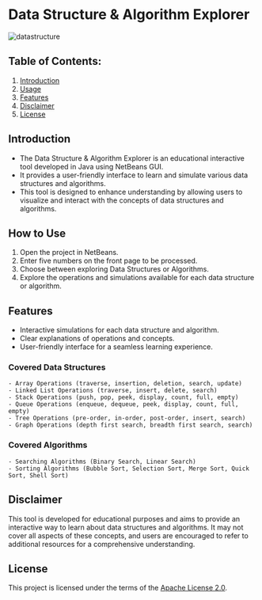 # Data Structure & Algorithm Explorer

![datastructure](https://github.com/CJ-rogue/Shopping-Mall-Project/assets/137157404/545d3d95-e3e8-4334-9342-aa7b327bf7ce)

## Table of Contents:
1. [Introduction](#introduction)
2. [Usage](#how-to-use)
3. [Features](#features)
4. [Disclaimer](#disclaimer)
5. [License](#license)

## Introduction
- The Data Structure & Algorithm Explorer is an educational interactive tool developed in Java using NetBeans GUI. 
- It provides a user-friendly interface to learn and simulate various data structures and algorithms. 
- This tool is designed to enhance understanding by allowing users to visualize and interact with the concepts of data structures and algorithms.

## How to Use
1. Open the project in NetBeans.
2. Enter five numbers on the front page to be processed.
3. Choose between exploring Data Structures or Algorithms.
4. Explore the operations and simulations available for each data structure or algorithm.

## Features
- Interactive simulations for each data structure and algorithm.
- Clear explanations of operations and concepts.
- User-friendly interface for a seamless learning experience.

### Covered Data Structures
    - Array Operations (traverse, insertion, deletion, search, update)
    - Linked List Operations (traverse, insert, delete, search)
    - Stack Operations (push, pop, peek, display, count, full, empty)
    - Queue Operations (enqueue, dequeue, peek, display, count, full, empty)
    - Tree Operations (pre-order, in-order, post-order, insert, search)
    - Graph Operations (depth first search, breadth first search, search)
    
### Covered Algorithms
    - Searching Algorithms (Binary Search, Linear Search)
    - Sorting Algorithms (Bubble Sort, Selection Sort, Merge Sort, Quick Sort, Shell Sort)

## Disclaimer
This tool is developed for educational purposes and aims to provide an interactive way to learn about data structures and algorithms. It may not cover all aspects of these concepts, and users are encouraged to refer to additional resources for a comprehensive understanding.

## License
This project is licensed under the terms of the [Apache License 2.0](LICENSE).
